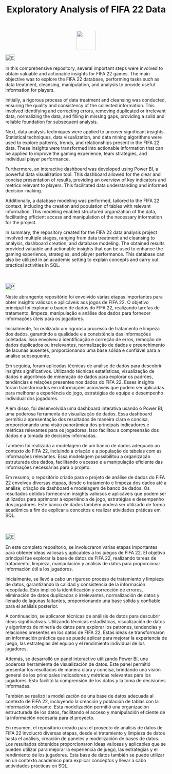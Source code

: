 <h1 align="center">Exploratory Analysis of FIFA 22 Data</h1>
<br>
<p align="center">
<img src="https://upload.wikimedia.org/wikipedia/commons/thumb/a/ad/FIFA_22_logo.svg/1280px-FIFA_22_logo.svg.png" height="60">
</p>
<img src="https://ak.picdn.net/shutterstock/videos/1022906356/thumb/1.jpg?ip=x480" height="20" width="30" style="max-width:100%;" title="English">
<p text-alingn="justify">

In this comprehensive repository, several important steps were involved to obtain valuable and actionable insights for FIFA 22 games. The main objective was to explore the FIFA 22 database, performing tasks such as data treatment, cleansing, manipulation, and analysis to provide useful information for players.

Initially, a rigorous process of data treatment and cleansing was conducted, ensuring the quality and consistency of the collected information. This involved identifying and correcting errors, removing duplicated or irrelevant data, normalizing the data, and filling in missing gaps, providing a solid and reliable foundation for subsequent analysis.

Next, data analysis techniques were applied to uncover significant insights. Statistical techniques, data visualization, and data mining algorithms were used to explore patterns, trends, and relationships present in the FIFA 22 data. These insights were transformed into actionable information that can be applied to improve the gaming experience, team strategies, and individual player performance.

Furthermore, an interactive dashboard was developed using Power BI, a powerful data visualization tool. This dashboard allowed for the clear and concise presentation of results, providing an overview of key indicators and metrics relevant to players. This facilitated data understanding and informed decision-making.

Additionally, a database modeling was performed, tailored to the FIFA 22 context, including the creation and population of tables with relevant information. This modeling enabled structured organization of the data, facilitating efficient access and manipulation of the necessary information for the project.

In summary, the repository created for the FIFA 22 data analysis project involved multiple stages, ranging from data treatment and cleansing to analysis, dashboard creation, and database modeling. The obtained results provided valuable and actionable insights that can be used to enhance the gaming experience, strategies, and player performance. This database can also be utilized in an academic setting to explain concepts and carry out practical activities in SQL.
</p>
<br><br>
<img src="https://upload.wikimedia.org/wikipedia/commons/2/2d/Portugal_flag_300.png" height="20" width="30" style="max-width:100%;" title="Português">
<p text-alingn="justify">
Neste abrangente repositório foi envolvido várias etapas importantes para obter insights valiosos e aplicáveis ​​aos jogos de FIFA 22. O objetivo principal foi explorar o banco de dados do FIFA 22, realizando tarefas de tratamento, limpeza, manipulação e análise dos dados para fornecer informações úteis para os jogadores.

Inicialmente, foi realizado um rigoroso processo de tratamento e limpeza dos dados, garantindo a qualidade e a consistência das informações coletadas. Isso envolveu a identificação e correção de erros, remoção de dados duplicados ou irrelevantes, normalização de dados e preenchimento de lacunas ausentes, proporcionando uma base sólida e confiável para a análise subsequente.

Em seguida, foram aplicadas técnicas de análise de dados para descobrir insights significativos. Utilizando técnicas estatísticas, visualização de dados e algoritmos de mineração de dados para explorar os padrões, tendências e relações presentes nos dados do FIFA 22. Esses insights foram transformados em informações acionáveis ​​que podem ser aplicadas para melhorar a experiência do jogo, estratégias de equipe e desempenho individual dos jogadores.

Além disso, foi desenvolvida uma dashboard interativa usando o Power BI, uma poderosa ferramenta de visualização de dados. Essa dashboard permitiu a apresentação dos resultados de maneira clara e concisa, proporcionando uma visão panorâmica dos principais indicadores e métricas relevantes para os jogadores. Isso facilitou a compreensão dos dados e a tomada de decisões informadas.

Também foi realizada a modelagem de um banco de dados adequado ao contexto do FIFA 22, incluindo a criação e a população de tabelas com as informações relevantes. Essa modelagem possibilitou a organização estruturada dos dados, facilitando o acesso e a manipulação eficiente das informações necessárias para o projeto.

Em resumo, o repositório criado para o projeto de análise de dados do FIFA 22 envolveu diversas etapas, desde o tratamento e limpeza dos dados até a análise, criação de dashboard e modelagem de banco de dados. Os resultados obtidos forneceram insights valiosos e aplicáveis ​​que podem ser utilizados para aprimorar a experiência de jogo, estratégias e desempenho dos jogadores. Este banco de dados também poderá ser utilizado de forma acadêmica a fim de explicar a conceitos e realizar atividades práticas em SQL.</p>
<br><br>
<img src="https://upload.wikimedia.org/wikipedia/commons/thumb/8/89/Bandera_de_Espa%C3%B1a.svg/200px-Bandera_de_Espa%C3%B1a.svg.png" height="20" width="30" style="max-width:100%;" title="Español">
<p text-alingn="justify">
En este completo repositorio, se involucraron varias etapas importantes para obtener ideas valiosas y aplicables a los juegos de FIFA 22. El objetivo principal fue explorar la base de datos de FIFA 22, realizando tareas de tratamiento, limpieza, manipulación y análisis de datos para proporcionar información útil a los jugadores.

Inicialmente, se llevó a cabo un riguroso proceso de tratamiento y limpieza de datos, garantizando la calidad y consistencia de la información recopilada. Esto implicó la identificación y corrección de errores, eliminación de datos duplicados o irrelevantes, normalización de datos y llenado de lagunas faltantes, proporcionando una base sólida y confiable para el análisis posterior.

A continuación, se aplicaron técnicas de análisis de datos para descubrir ideas significativas. Utilizando técnicas estadísticas, visualización de datos y algoritmos de minería de datos para explorar los patrones, tendencias y relaciones presentes en los datos de FIFA 22. Estas ideas se transformaron en información práctica que se puede aplicar para mejorar la experiencia de juego, las estrategias del equipo y el rendimiento individual de los jugadores.

Además, se desarrolló un panel interactivo utilizando Power BI, una poderosa herramienta de visualización de datos. Este panel permitió presentar los resultados de manera clara y concisa, brindando una visión general de los principales indicadores y métricas relevantes para los jugadores. Esto facilitó la comprensión de los datos y la toma de decisiones informadas.

También se realizó la modelización de una base de datos adecuada al contexto de FIFA 22, incluyendo la creación y población de tablas con la información relevante. Esta modelización permitió una organización estructurada de los datos, facilitando el acceso y manipulación eficiente de la información necesaria para el proyecto.

En resumen, el repositorio creado para el proyecto de análisis de datos de FIFA 22 involucró diversas etapas, desde el tratamiento y limpieza de datos hasta el análisis, creación de paneles y modelización de bases de datos. Los resultados obtenidos proporcionaron ideas valiosas y aplicables que se pueden utilizar para mejorar la experiencia de juego, las estrategias y el rendimiento de los jugadores. Esta base de datos también se puede utilizar en un contexto académico para explicar conceptos y llevar a cabo actividades prácticas en SQL.
</p>
